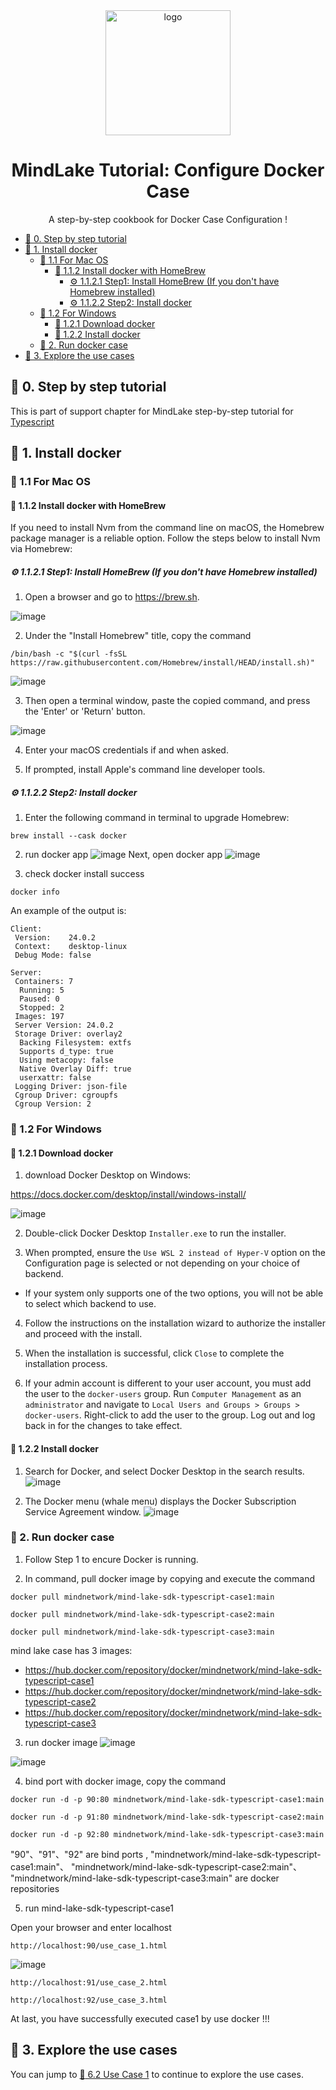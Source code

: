 <div align="center">

  <img src="https://avatars.githubusercontent.com/u/97393721" alt="logo" width="200" height="auto" />
  <h1>MindLake Tutorial: Configure Docker Case</h1>

  <p>
    A step-by-step cookbook for Docker Case Configuration !
  </p>
</div>

- [:star2: 0. Step by step tutorial](#star2-0-step-by-step-tutorial)
- [:star2: 1. Install docker](#star2-1-install-docker)
  - [:art: 1.1 For Mac OS](#art-11-for-mac-os)
    - [:dart: 1.1.2 Install docker with HomeBrew](#dart-112-install-docker-with-homebrew)
      - [:gear: 1.1.2.1 Step1: Install HomeBrew (If you don't have Homebrew installed)](#gear-1121-step1-install-homebrew-if-you-dont-have-homebrew-installed)
      - [:gear: 1.1.2.2 Step2: Install docker](#gear-1122-step2-install-docker)
  - [:art: 1.2 For Windows](#art-12-for-windows)
    - [:dart: 1.2.1 Download docker](#dart-121-download-docker)
    - [:dart: 1.2.2 Install docker](#dart-122-install-docker)
  - [:art: 2. Run docker case](#art-2-run-docker-case)
- [:star2: 3. Explore the use cases](#star2-3-explore-the-use-cases)

## :star2: 0. Step by step tutorial
This is part of support chapter for MindLake step-by-step tutorial for [Typescript](README.md)

## :star2: 1. Install docker

### :art: 1.1 For Mac OS

#### :dart: 1.1.2 Install docker with HomeBrew
If you need to install Nvm from the command line on macOS, the Homebrew package manager is a reliable option. Follow the steps below to install Nvm via Homebrew:
##### :gear: 1.1.2.1 Step1: Install HomeBrew (If you don't have Homebrew installed)
1. Open a browser and go to https://brew.sh.

![image](./imgs/brew.png)

2. Under the "Install Homebrew" title, copy the command
```shell
/bin/bash -c "$(curl -fsSL https://raw.githubusercontent.com/Homebrew/install/HEAD/install.sh)"
```

![image](./imgs/install_brew.png)

3. Then open a terminal window, paste the copied command, and press the 'Enter' or 'Return' button.

![image](./imgs/open_mac_terminal.png)

4. Enter your macOS credentials if and when asked.

5. If prompted, install Apple's command line developer tools.

##### :gear: 1.1.2.2 Step2: Install docker
1. Enter the following command in terminal to upgrade Homebrew:
```shell
brew install --cask docker
```
2. run docker app
![image](./imgs/docker_bac.jpeg)
Next, open docker app
![image](./imgs/docker_app.png)

3. check docker install success 
```shell
docker info
```
An example of the output is:
```shell
Client:
 Version:    24.0.2
 Context:    desktop-linux
 Debug Mode: false

Server:
 Containers: 7
  Running: 5
  Paused: 0
  Stopped: 2
 Images: 197
 Server Version: 24.0.2
 Storage Driver: overlay2
  Backing Filesystem: extfs
  Supports d_type: true
  Using metacopy: false
  Native Overlay Diff: true
  userxattr: false
 Logging Driver: json-file
 Cgroup Driver: cgroupfs
 Cgroup Version: 2
```

### :art: 1.2 For Windows

#### :dart: 1.2.1 Download docker
1. download Docker Desktop on Windows:

https://docs.docker.com/desktop/install/windows-install/

![image](./imgs/docker_win_download.png)

2. Double-click Docker Desktop `Installer.exe` to run the installer.

3. When prompted, ensure the `Use WSL 2 instead of Hyper-V` option on the Configuration page is selected or not depending on your choice of backend.

  - If your system only supports one of the two options, you will not be able to select which backend to use.

4. Follow the instructions on the installation wizard to authorize the installer and proceed with the install.

5. When the installation is successful, click `Close` to complete the installation process.

6. If your admin account is different to your user account, you must add the user to the `docker-users` group. Run `Computer Management` as an `administrator` and navigate to `Local Users and Groups > Groups > docker-users`. Right-click to add the user to the group. Log out and log back in for the changes to take effect.


#### :dart: 1.2.2 Install docker

1. Search for Docker, and select Docker Desktop in the search results.
![image](./imgs/docker-app-search.png)

2. The Docker menu (whale menu) displays the Docker Subscription Service Agreement window.
![image](./imgs/docker_app_top.webp)



### :art: 2. Run docker case
1. Follow Step 1 to encure Docker is running. 


2. In command, pull docker image by copying and execute the command
```shell
docker pull mindnetwork/mind-lake-sdk-typescript-case1:main
```

```shell
docker pull mindnetwork/mind-lake-sdk-typescript-case2:main
```

```shell
docker pull mindnetwork/mind-lake-sdk-typescript-case3:main
```


mind lake case has 3 images:
- https://hub.docker.com/repository/docker/mindnetwork/mind-lake-sdk-typescript-case1
- https://hub.docker.com/repository/docker/mindnetwork/mind-lake-sdk-typescript-case2
- https://hub.docker.com/repository/docker/mindnetwork/mind-lake-sdk-typescript-case3

3. run docker image
![image](imgs/docker_run1.png)

![image](imgs/docker_run2.png)


4. bind port with docker image, copy the command
```shell
docker run -d -p 90:80 mindnetwork/mind-lake-sdk-typescript-case1:main
```

```shell
docker run -d -p 91:80 mindnetwork/mind-lake-sdk-typescript-case2:main
```

```shell
docker run -d -p 92:80 mindnetwork/mind-lake-sdk-typescript-case3:main
```

"90"、"91"、"92" are bind ports ,
"mindnetwork/mind-lake-sdk-typescript-case1:main"、
"mindnetwork/mind-lake-sdk-typescript-case2:main"、
"mindnetwork/mind-lake-sdk-typescript-case3:main" are docker repositories


5. run mind-lake-sdk-typescript-case1

Open your browser and enter localhost
```http
http://localhost:90/use_case_1.html
```
![image](imgs/docker_case1_img.png)

```http
http://localhost:91/use_case_2.html
```
```http
http://localhost:92/use_case_3.html
```


At last, you have successfully executed case1 by use docker !!!

## :star2: 3. Explore the use cases
You can jump to [:art: 6.2 Use Case 1](README.md#art-62-use-case-1-single-user-with-structured-data) to continue to explore the use cases.